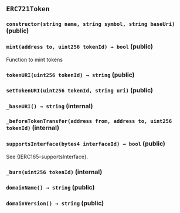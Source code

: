 ## `ERC721Token`






### `constructor(string name, string symbol, string baseUri)` (public)





### `mint(address to, uint256 tokenId) → bool` (public)



Function to mint tokens


### `tokenURI(uint256 tokenId) → string` (public)





### `setTokenURI(uint256 tokenId, string uri)` (public)





### `_baseURI() → string` (internal)





### `_beforeTokenTransfer(address from, address to, uint256 tokenId)` (internal)





### `supportsInterface(bytes4 interfaceId) → bool` (public)



See {IERC165-supportsInterface}.

### `_burn(uint256 tokenId)` (internal)





### `domainName() → string` (public)





### `domainVersion() → string` (public)








